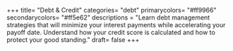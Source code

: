 +++
title= "Debt & Credit"
categories= "debt"
primarycolors= "#ff9966"
secondarycolors= "#ff5e62"
descriptions = "Learn debt management strategies that will minimize your interest payments while accelerating your payoff date.  Understand how your credit score is calculated and how to protect your good standing."
draft= false
+++